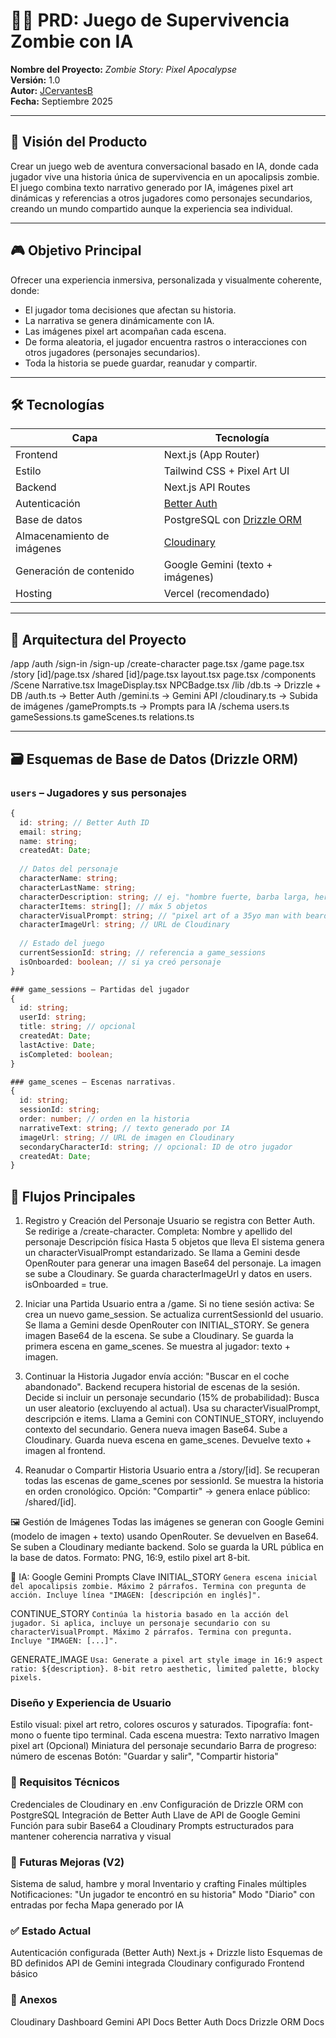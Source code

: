# 🧟‍♂️ PRD: Juego de Supervivencia Zombie con IA  
**Nombre del Proyecto:** *Zombie Story: Pixel Apocalypse*  
**Versión:** 1.0  
**Autor:** [JCervantesB](https://github.com/JCervantesB)  
**Fecha:** Septiembre 2025  

---

## 🎯 Visión del Producto

Crear un juego web de aventura conversacional basado en IA, donde cada jugador vive una historia única de supervivencia en un apocalipsis zombie. El juego combina texto narrativo generado por IA, imágenes pixel art dinámicas y referencias a otros jugadores como personajes secundarios, creando un mundo compartido aunque la experiencia sea individual.

---

## 🎮 Objetivo Principal

Ofrecer una experiencia inmersiva, personalizada y visualmente coherente, donde:
- El jugador toma decisiones que afectan su historia.
- La narrativa se genera dinámicamente con IA.
- Las imágenes pixel art acompañan cada escena.
- De forma aleatoria, el jugador encuentra rastros o interacciones con otros jugadores (personajes secundarios).
- Toda la historia se puede guardar, reanudar y compartir.

---

## 🛠️ Tecnologías

| Capa | Tecnología |
|------|-----------|
| Frontend | Next.js (App Router) |
| Estilo | Tailwind CSS + Pixel Art UI |
| Backend | Next.js API Routes |
| Autenticación | [Better Auth](https://better-auth.com/) |
| Base de datos | PostgreSQL con [Drizzle ORM](https://orm.drizzle.team/) |
| Almacenamiento de imágenes | [Cloudinary](https://cloudinary.com/) |
| Generación de contenido | Google Gemini (texto + imágenes) |
| Hosting | Vercel (recomendado) |

---

## 📂 Arquitectura del Proyecto
/app
/auth
/sign-in
/sign-up
/create-character
page.tsx
/game
page.tsx
/story
[id]/page.tsx
/shared
[id]/page.tsx
layout.tsx
page.tsx
/components
/Scene
Narrative.tsx
ImageDisplay.tsx
NPCBadge.tsx
/lib
/db.ts → Drizzle + DB
/auth.ts → Better Auth
/gemini.ts → Gemini API
/cloudinary.ts → Subida de imágenes
/gamePrompts.ts → Prompts para IA
/schema
users.ts
gameSessions.ts
gameScenes.ts
relations.ts


---

## 🗃️ Esquemas de Base de Datos (Drizzle ORM)

### `users` – Jugadores y sus personajes
```ts
{
  id: string; // Better Auth ID
  email: string;
  name: string;
  createdAt: Date;
  
  // Datos del personaje
  characterName: string;
  characterLastName: string;
  characterDescription: string; // ej. "hombre fuerte, barba larga, herido en la pierna"
  characterItems: string[]; // máx 5 objetos
  characterVisualPrompt: string; // "pixel art of a 35yo man with beard, plaid shirt, eye patch, 8-bit"
  characterImageUrl: string; // URL de Cloudinary
  
  // Estado del juego
  currentSessionId: string; // referencia a game_sessions
  isOnboarded: boolean; // si ya creó personaje
}

### game_sessions – Partidas del jugador
{
  id: string;
  userId: string;
  title: string; // opcional
  createdAt: Date;
  lastActive: Date;
  isCompleted: boolean;
}

### game_scenes – Escenas narrativas.
{
  id: string;
  sessionId: string;
  order: number; // orden en la historia
  narrativeText: string; // texto generado por IA
  imageUrl: string; // URL de imagen en Cloudinary
  secondaryCharacterId: string; // opcional: ID de otro jugador
  createdAt: Date;
}
```

## 🔁 Flujos Principales
1. Registro y Creación del Personaje
Usuario se registra con Better Auth.
Se redirige a /create-character.
Completa:
Nombre y apellido del personaje
Descripción física
Hasta 5 objetos que lleva
El sistema genera un characterVisualPrompt estandarizado.
Se llama a Gemini desde OpenRouter para generar una imagen Base64 del personaje.
La imagen se sube a Cloudinary.
Se guarda characterImageUrl y datos en users.
isOnboarded = true.

2. Iniciar una Partida
Usuario entra a /game.
Si no tiene sesión activa:
Se crea un nuevo game_session.
Se actualiza currentSessionId del usuario.
Se llama a Gemini desde OpenRouter con INITIAL_STORY.
Se genera imagen Base64 de la escena.
Se sube a Cloudinary.
Se guarda la primera escena en game_scenes.
Se muestra al jugador: texto + imagen.

3. Continuar la Historia
Jugador envía acción: "Buscar en el coche abandonado".
Backend recupera historial de escenas de la sesión.
Decide si incluir un personaje secundario (15% de probabilidad):
Busca un user aleatorio (excluyendo al actual).
Usa su characterVisualPrompt, descripción e items.
Llama a Gemini con CONTINUE_STORY, incluyendo contexto del secundario.
Genera nueva imagen Base64.
Sube a Cloudinary.
Guarda nueva escena en game_scenes.
Devuelve texto + imagen al frontend.

4. Reanudar o Compartir Historia
Usuario entra a /story/[id].
Se recuperan todas las escenas de game_scenes por sessionId.
Se muestra la historia en orden cronológico.
Opción: "Compartir" → genera enlace público: /shared/[id].

🖼️ Gestión de Imágenes
Todas las imágenes se generan con Google Gemini (modelo de imagen + texto) usando OpenRouter.
Se devuelven en Base64.
Se suben a Cloudinary mediante backend.
Solo se guarda la URL pública en la base de datos.
Formato: PNG, 16:9, estilo pixel art 8-bit.

🤖 IA: Google Gemini
Prompts Clave
INITIAL_STORY
`Genera escena inicial del apocalipsis zombie. Máximo 2 párrafos. Termina con pregunta de acción. Incluye línea "IMAGEN: [descripción en inglés]".` 

CONTINUE_STORY
`Continúa la historia basado en la acción del jugador. Si aplica, incluye un personaje secundario con su characterVisualPrompt. Máximo 2 párrafos. Termina con pregunta. Incluye "IMAGEN: [...]".`

GENERATE_IMAGE
`Usa: Generate a pixel art style image in 16:9 aspect ratio: ${description}. 8-bit retro aesthetic, limited palette, blocky pixels.`

### Diseño y Experiencia de Usuario
Estilo visual: pixel art retro, colores oscuros y saturados.
Tipografía: font-mono o fuente tipo terminal.
Cada escena muestra:
Texto narrativo
Imagen pixel art
(Opcional) Miniatura del personaje secundario
Barra de progreso: número de escenas
Botón: "Guardar y salir", "Compartir historia"

### 🚀 Requisitos Técnicos
Credenciales de Cloudinary en .env
Configuración de Drizzle ORM con PostgreSQL
Integración de Better Auth
Llave de API de Google Gemini
Función para subir Base64 a Cloudinary
Prompts estructurados para mantener coherencia narrativa y visual

### 🔮 Futuras Mejoras (V2)
Sistema de salud, hambre y moral
Inventario y crafting
Finales múltiples
Notificaciones: "Un jugador te encontró en su historia"
Modo "Diario" con entradas por fecha
Mapa generado por IA

### ✅ Estado Actual
Autenticación configurada (Better Auth)
Next.js + Drizzle listo
Esquemas de BD definidos
API de Gemini integrada
Cloudinary configurado
Frontend básico

### 📎 Anexos
Cloudinary Dashboard
Gemini API Docs
Better Auth Docs
Drizzle ORM Docs